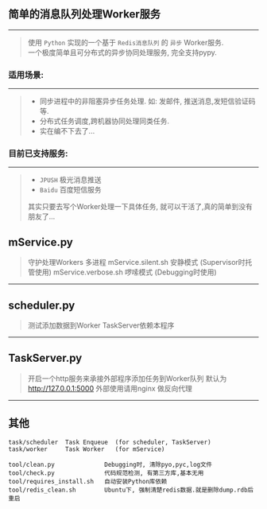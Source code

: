 ## 简单的消息队列处理Worker服务 ##
---
> 使用 `Python` 实现的一个基于 `Redis消息队列` 的 `异步` Worker服务.  
> 一个极度简单且可分布式的异步协同处理服务, 完全支持pypy.
> 
 
### 适用场景: 
---  
> * 同步进程中的非阻塞异步任务处理. 如: 发邮件, 推送消息,发短信验证码等.  
> * 分布式任务调度,跨机器协同处理同类任务.  
> * 实在编不下去了...

### 目前已支持服务:
---
> * `JPUSH` 极光消息推送  
> * `Baidu` 百度短信服务  
> 
> 其实只要去写个Worker处理一下具体任务, 就可以干活了,真的简单到没有朋友了... 



## mService.py ##
> 守护处理Workers
> 多进程
> mService.silent.sh 安静模式 (Supervisor时托管使用)
> mService.verbose.sh 啰嗦模式 (Debugging时使用)

--------------

## scheduler.py ##
>  测试添加数据到Worker
>  TaskServer依赖本程序

--------------

## TaskServer.py ##
> 开启一个http服务来承接外部程序添加任务到Worker队列
> 默认为 http://127.0.0.1:5000
> 外部使用请用nginx 做反向代理

--------------

##  其他 ##
```
task/scheduler  Task Enqueue  (for scheduler, TaskServer)
task/worker     Task Worker   (for mService)

tool/clean.py              Debugging时, 清除pyo,pyc,log文件
tool/check.py              代码规范检测, 有第三方库,基本无用
tool/requires_install.sh   自动安装Python库依赖
tool/redis_clean.sh        Ubuntu下, 强制清楚redis数据.就是删除dump.rdb后重启
```